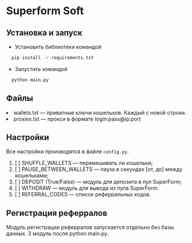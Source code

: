 # Superform Soft

## Установка и запуск

* Установить библиотеки командой
```bash 
  pip install -r requirements.txt
```
* Запустить командой
```bash 
  python main.py
```

## Файлы
<li>wallets.txt — приватные ключи кошельков. Каждый с новой строки.</li>
<li>proxies.txt — прокси в формате login:pass@ip:port</li> 

## Настройки
Все настройки производятся в файле `config.py`.

1. [ ] SHUFFLE_WALLETS — перемешивать ли кошельки;
2. [ ] PAUSE_BETWEEN_WALLETS — пауза в секундах [от, до] между кошельками;
3. [ ] DEPOSIT (True/False) — модуль для депозита в пул SuperForm;
4. [ ] WITHDRAW — модуль для вывода из пула SuperForm.
5. [ ] REFERRAL_CODES — список реферральных кодов.

## Регистрация реферралов
Модуль регистрации реферралов запускается отдельно без базы данных. 3 модуль после python main.py.
